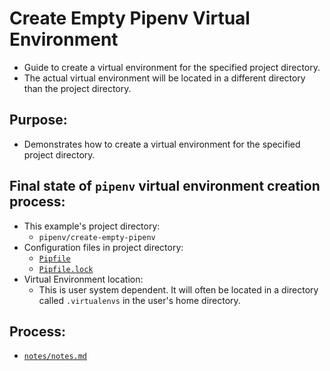 # Create Empty Pipenv Virtual Environment
* Guide to create a virtual environment for the specified project directory.
* The actual virtual environment will be located in a different directory than the project directory.

## Purpose:
* Demonstrates how to create a virtual environment for the specified project directory.

## Final state of `pipenv` virtual environment creation process:
* This example's project directory:
    * `pipenv/create-empty-pipenv`
* Configuration files in project directory:
    * [`Pipfile`](./Pipfile)
    * [`Pipfile.lock`](./Pipfile.lock)
* Virtual Environment location:
    * This is user system dependent. It will often be located in a directory called `.virtualenvs` in the user's home directory.

## Process:
* [`notes/notes.md`](./notes/notes.md)

